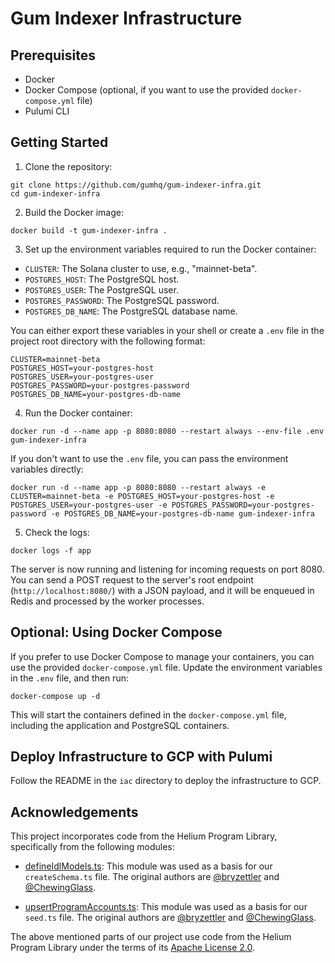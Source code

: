 # Gum Indexer Infrastructure

## Prerequisites

- Docker
- Docker Compose (optional, if you want to use the provided `docker-compose.yml` file)
- Pulumi CLI

## Getting Started

1. Clone the repository:

```
git clone https://github.com/gumhq/gum-indexer-infra.git
cd gum-indexer-infra
```

2. Build the Docker image:

```
docker build -t gum-indexer-infra .
```

3. Set up the environment variables required to run the Docker container:

- `CLUSTER`: The Solana cluster to use, e.g., "mainnet-beta".
- `POSTGRES_HOST`: The PostgreSQL host.
- `POSTGRES_USER`: The PostgreSQL user.
- `POSTGRES_PASSWORD`: The PostgreSQL password.
- `POSTGRES_DB_NAME`: The PostgreSQL database name.

You can either export these variables in your shell or create a `.env` file in the project root directory with the following format:

```
CLUSTER=mainnet-beta
POSTGRES_HOST=your-postgres-host
POSTGRES_USER=your-postgres-user
POSTGRES_PASSWORD=your-postgres-password
POSTGRES_DB_NAME=your-postgres-db-name
```

4. Run the Docker container:

```
docker run -d --name app -p 8080:8080 --restart always --env-file .env gum-indexer-infra
```

If you don't want to use the `.env` file, you can pass the environment variables directly:

```
docker run -d --name app -p 8080:8080 --restart always -e CLUSTER=mainnet-beta -e POSTGRES_HOST=your-postgres-host -e POSTGRES_USER=your-postgres-user -e POSTGRES_PASSWORD=your-postgres-password -e POSTGRES_DB_NAME=your-postgres-db-name gum-indexer-infra
```

5. Check the logs:

```
docker logs -f app
```

The server is now running and listening for incoming requests on port 8080. You can send a POST request to the server's root endpoint (`http://localhost:8080/`) with a JSON payload, and it will be enqueued in Redis and processed by the worker processes.

## Optional: Using Docker Compose

If you prefer to use Docker Compose to manage your containers, you can use the provided `docker-compose.yml` file. Update the environment variables in the `.env` file, and then run:

```
docker-compose up -d
```

This will start the containers defined in the `docker-compose.yml` file, including the application and PostgreSQL containers.

## Deploy Infrastructure to GCP with Pulumi

Follow the README in the `iac` directory to deploy the infrastructure to GCP.

## Acknowledgements

This project incorporates code from the Helium Program Library, specifically from the following modules:

- [defineIdlModels.ts](https://github.com/helium/helium-program-library/blob/master/packages/account-postgres-sink-service/src/utils/defineIdlModels.ts): This module was used as a basis for our `createSchema.ts` file. The original authors are [@bryzettler](https://github.com/bryzettler) and [@ChewingGlass](https://github.com/ChewingGlass).

- [upsertProgramAccounts.ts](https://github.com/helium/helium-program-library/blob/master/packages/account-postgres-sink-service/src/utils/upsertProgramAccounts.ts): This module was used as a basis for our `seed.ts` file. The original authors are [@bryzettler](https://github.com/bryzettler) and [@ChewingGlass](https://github.com/ChewingGlass).

The above mentioned parts of our project use code from the Helium Program Library under the terms of its [Apache License 2.0](https://github.com/helium/helium-program-library/blob/master/LICENSE).
